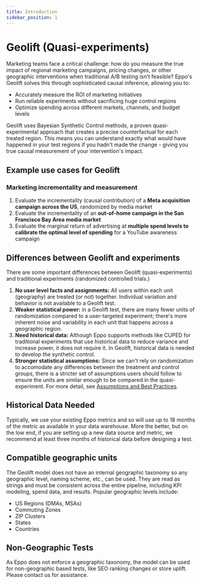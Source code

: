 ```yaml
---
title: Introduction
sidebar_position: 1
---
```



# Geolift (Quasi-experiments)

Marketing teams face a critical challenge: how do you measure the true impact of regional marketing campaigns, pricing changes, or other geographic interventions when traditional A/B testing isn't feasible? Eppo's Geolift solves this through sophisticated causal inference, allowing you to:

- Accurately measure the ROI of marketing initiatives
- Run reliable experiments without sacrificing huge control regions
- Optimize spending across different markets, channels, and budget levels

Geolift uses Bayesian Synthetic Control methods, a proven quasi-experimental approach that creates a precise counterfactual for each treated region. This means you can understand exactly what would have happened in your test regions if you hadn't made the change - giving you true causal measurement of your intervention's impact.

## Example use cases for Geolift

### Marketing incrementality and measurement

1. Evaluate the incrementality (causal contribution) of a **Meta acquisition campaign across the US**, randomized by media market
2. Evaluate the incrementality of an **out-of-home campaign in the San Francisco Bay Area media market**
3. Evaluate the marginal return of advertising at **multiple spend levels to calibrate the optimal level of spending** for a YouTube awareness campaign

## Differences between Geolift and experiments

There are some important differences between Geolift (quasi-experiments) and traditional experiments (randomized controlled trials.)

1. **No user level facts and assignments:** All users within each unit (geography) are treated (or not) together. Individual variation and behavior is not available to a Geolift test.
2. **Weaker statistical power:** in a Geolift test, there are many fewer units of randomization compared to a user-targeted experiment; there's more inherent noise and variability in each unit that happens across a geographic region.
3. **Need historical data:** Although Eppo supports methods like CUPED for traditional experiments that use historical data to reduce variance and increase power, it does not require it. In Geolift, historical data is needed to develop the synthetic control.
4. **Stronger statistical assumptions:** Since we can't rely on randomization to accomodate any differences between the treatment and control groups, there is a stricter set of assumptions users should follow to ensure the units are similar enough to be compared in the quasi-experiment. For more detail, see [Assumptions and Best Practices](/geolift/assumptions_best_practices/).

## Historical Data Needed

Typically, we use your existing Eppo metrics and so will use up to 18 months of the metric as available in your data warehouse. More the better, but on the low end, if you are setting up a new data source and metric, we recommend at least three months of historical data before designing a test.

## Compatible geographic units

The Geolift model does not have an internal geographic taxonomy so any geographic level, naming scheme, etc., can be used. They are read as strings and must be consistent across the entire pipeline, including KPI modeling, spend data, and results. Popular geographic levels include:

- US Regions (DMAs, MSAs)
- Commuting Zones
- ZIP Clusters
- States
- Countries

## Non-Geographic Tests

As Eppo does not enforce a geographic taxonomy, the model can be used for non-geographic based tests, like SEO ranking changes or store uplift. Please contact us for assistance.
